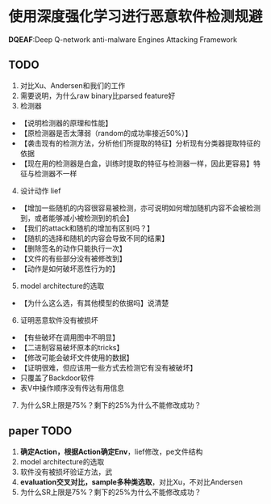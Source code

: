 # 使用深度强化学习进行恶意软件检测规避 

**DQEAF**:Deep Q-network anti-malware Engines Attacking Framework

## TODO

1. 对比Xu、Andersen和我们的工作
2. 需要说明，为什么raw binary比parsed feature好
3. 检测器
- 【说明检测器的原理和性能】
- 【原检测器是否太薄弱（random的成功率接近50%）】
- 【袭击现有的检测方法，分析他们所提取的特征】分析现有分类器提取特征的依据
- 【现在用的检测器是白盒，训练时提取的特征与检测器一样，因此更容易】特征与检测器不一样
4. 设计动作 lief
- 【增加一些随机的内容很容易被检测，亦可说明如何增加随机内容不会被检测到，或者能够减小被检测到的机会】
- 【我们的attack和随机的增加有区别吗？】
- 【随机的选择和随机的内容会导致不同的结果】
- 【删除签名的动作只能执行一次】
- 【文件的有些部分没有被修改到】
- 【动作是如何破坏恶性行为的】
5. model architecture的选取
- 【为什么这么选，有其他模型的依据吗】说清楚
6. 证明恶意软件没有被损坏
- 【有些破坏在调用图中不明显】
- 【二进制容易破坏原本的tricks】
- 【修改可能会破坏文件使用的数据】
- 【证明很难，但应该用一些方式去检测它有没有被破坏】
- 只覆盖了Backdoor软件
- 表V中操作顺序没有传达有用信息
7. 为什么SR上限是75%？剩下的25%为什么不能修改成功？

## paper TODO
1. **确定Action，根据Action确定Env**，lief修改，pe文件结构
1. model architecture的选取
1. 软件没有被损坏验证方法，武
1. **evaluation交叉对比，sample多种类选取**，对比Xu，不对比Andersen
1. 为什么SR上限是75%？剩下的25%为什么不能修改成功？
